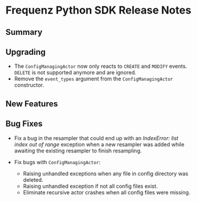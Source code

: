 # Frequenz Python SDK Release Notes

## Summary

<!-- Here goes a general summary of what this release is about -->

## Upgrading

- The `ConfigManagingActor` now only reacts to `CREATE` and `MODIFY` events. `DELETE` is not supported anymore and are ignored.
- Remove the `event_types` argument from the `ConfigManagingActor` constructor.

## New Features

<!-- Here goes the main new features and examples or instructions on how to use them -->

## Bug Fixes

- Fix a bug in the resampler that could end up with an *IndexError: list index out of range* exception when a new resampler was added while awaiting the existing resampler to finish resampling.

- Fix bugs with `ConfigManagingActor`:
  - Raising unhandled exceptions when any file in config directory was deleted.
  - Raising unhandled exception if not all config files exist.
  - Eliminate recursive actor crashes when all config files were missing.